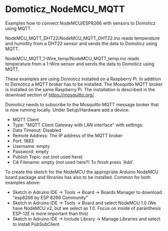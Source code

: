 # Domoticz_NodeMCU_MQTT
Examples how to connect NodeMCU/ESP8266 with sensors to Domoticz using MQTT.

NodeMCU_MQTT_DHT22/NodeMCU_MQTT_DHT22.ino reads temperature and humidity from a DHT22 sensor and sends the data to Domoticz using MQTT.

NodeMCU_MQTT_1-Wire_temp/NodeMCU_MQTT_temp.ino reads temperature from a 1-Wire sensor and sends the data to Domoticz using MQTT.

These examples are using Domoticz installed on a Raspberry Pi.
In addition to Domoticz a MQTT broker has to be installed.
The Mosquitto MQTT broker is installed on the same Raspberry Pi.
The installation is described in the download section of https://mosquitto.org/

Domoticz needs to subscribe to the Mosquitto MQTT message broker that is now running locally. Under Setup/Hardware add a device:
* MQTT Client
* Type: "MQTT Client Gateway with LAN interface" with settings:
* Data Timeout: Disabled
* Remote Address: The IP address of the MQTT broker
* Port: 1883
* Username: empty
* Password: empty
* Publish Topic: out (not used here)
* CA Filename: empty (not used here?)
To finish press 'Add'.

To create the sketch for the NodeMCU the appropriate Arduino NodeMCU board package and libraries has also to be installed.
Common for both examples above:
* Sketch in Adruino IDE -> Tools -> Board -> Boards Manager to download "esp8266 by ESP 8266 Community"
* Sketch in Adruino IDE -> Tools -> Board and select NodeMCU 1.0 (We have NodeMCU v2, but we select as 1.0. Focus on inside of paranthesis ESP-12E is more important than this)
* Sketch in Adruino IDE -> Include Library -> Manage Libraries and select to install PubSubClient
